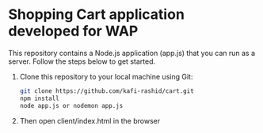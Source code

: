 # Shopping Cart application developed for WAP

This repository contains a Node.js application (app.js) that you can run as a server. Follow the steps below to get started.

1. Clone this repository to your local machine using Git:

   ```bash
   git clone https://github.com/kafi-rashid/cart.git
   npm install
   node app.js or nodemon app.js

2. Then open client/index.html in the browser